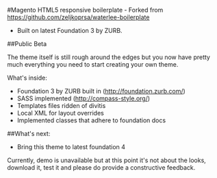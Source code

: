 #Magento HTML5 responsive boilerplate - Forked from https://github.com/zeljkoprsa/waterlee-boilerplate
 - Built on latest Foundation 3 by ZURB.

##Public Beta

The theme itself is still rough around the edges but you now have 
pretty much everything you need to start creating your own theme.

What's inside:

- Foundation 3 by ZURB built in (http://foundation.zurb.com/)  
- SASS implemented (http://compass-style.org/)
- Templates files ridden of divitis
- Local XML for layout overrides
- Implemented classes that adhere to foundation docs 


##What's next:

- Bring this theme to latest foundation 4

Currently, demo is unavailable but at this point it's not about the looks, 
download it, test it and please do provide a constructive feedback.

